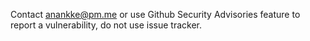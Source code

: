 Contact anankke@pm.me or use Github Security Advisories feature to report a vulnerability, do not use issue tracker.
